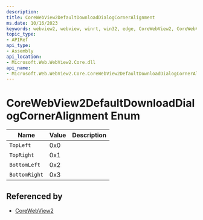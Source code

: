 ```yaml
---
description: 
title: CoreWebView2DefaultDownloadDialogCornerAlignment
ms.date: 10/16/2023
keywords: webview2, webview, winrt, win32, edge, CoreWebView2, CoreWebView2Controller, browser control, edge html, CoreWebView2DefaultDownloadDialogCornerAlignment
topic_type:
- APIRef
api_type:
- Assembly
api_location:
- Microsoft.Web.WebView2.Core.dll
api_name:
- Microsoft.Web.WebView2.Core.CoreWebView2DefaultDownloadDialogCornerAlignment
---
```


# CoreWebView2DefaultDownloadDialogCornerAlignment Enum

| Name |  Value | Description |
|--|--|--|
|`TopLeft` | 0x0  |  |
|`TopRight` | 0x1  |  |
|`BottomLeft` | 0x2  |  |
|`BottomRight` | 0x3  |  |


## Referenced by

- [CoreWebView2](corewebview2.md)
